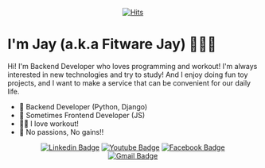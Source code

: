 <div align=center>

[![Hits](https://hits.seeyoufarm.com/api/count/incr/badge.svg?url=https%3A%2F%2Fgithub.com%2FJAY-Chan9yu)](https://hits.seeyoufarm.com)

</div>
  
# I'm Jay (a.k.a Fitware Jay) 👨🏻‍💻

Hi! I'm Backend Developer who loves programming and workout! I'm always interested in new technologies and try to study!
And I enjoy doing fun toy projects, and I want to make a service that can be convenient for our daily life.

- 💾   Backend Developer (Python, Django) 
- 🤣  Sometimes Frontend Developer (JS)
- 🏋️‍♂️  I love workout! 
- 🚀  No passions, No gains!!

<div align=center>
	
  [![Linkedin Badge](https://img.shields.io/badge/-LinkedIn-blue?style=flat-square&logo=Linkedin&logoColor=white&link=https:/https://www.linkedin.com/in/%EC%B0%AC%EA%B7%9C-%EC%A7%80-22149a1a7/)](https://www.linkedin.com/in/%EC%B0%AC%EA%B7%9C-%EC%A7%80-22149a1a7/)
  [![Youtube Badge](https://img.shields.io/badge/Youtube-ff0000?style=flat-square&logo=youtube&link=https://www.youtube.com/channel/UC4i-2itVHA3txL08nFbaBBQ)](https://www.youtube.com/channel/UC4i-2itVHA3txL08nFbaBBQ)
  [![Facebook Badge](https://img.shields.io/badge/facebook-1877f2?style=flat-square&logo=facebook&logoColor=white&link=https://www.facebook.com/changyu.ji.7)](https://www.facebook.com/changyu.ji.7)	
  [![Gmail Badge](https://img.shields.io/badge/Gmail-d14836?style=flat-square&logo=Gmail&logoColor=white&link=mailto:ckj9014@gmail.com)](mailto:ckj9014@gmail.com)
</div>

